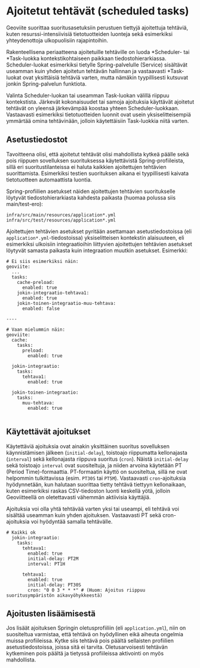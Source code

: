 # Ajoitetut tehtävät (scheduled tasks)

Geoviite suorittaa suoritusasetuksiin perustuen tiettyjä ajoitettuja tehtäviä, kuten resurssi-intensiivisiä
tietotuotteiden luonteja sekä esimerkiksi yhteydenottoja ulkopuolisiin rajapintoihin.

Rakenteellisena periaatteena ajoitetuille tehtäville on luoda *Scheduler- tai *Task-luokka kontekstikohtaiseen paikkaan
tiedostohierarkiassa. Scheduler-luokat esimerkiksi tietylle Spring-palvelulle (Service) sisältävät useamman kuin yhden
ajoitetun tehtävän hallinnan ja vastaavasti *Task-luokat ovat yksittäisiä tehtäviä varten, mutta nämäkin tyypillisesti
kutsuvat jonkin Spring-palvelun funktiota.

Valinta Scheduler-luokan tai useamman Task-luokan välillä riippuu
kontekstista. Järkevät kokonaisuudet tai samoja ajoituksia käyttävät ajoitetut tehtävät on yleensä järkevämpää koostaa
yhteen Scheduler-luokkaan. Vastaavasti esimerkiksi tietotuotteiden luonnit ovat usein yksiselitteisempiä ymmärtää omina
tehtävinään, jolloin käytettäisiin Task-luokkia niitä varten.

## Asetustiedostot

Tavoitteena olisi, että ajoitetut tehtävät olisi
mahdollista kytkeä päälle sekä pois riippuen sovelluksen suorituksessa käytettävistä Spring-profiileista, sillä eri
suoritustilanteissa ei haluta kaikkien ajoitettujen tehtävien suorittamista. Esimerkiksi testien suorituksen aikana ei
tyypillisesti kaivata tietotuotteen automaattista luontia.

Spring-profiilien asetukset näiden ajoitettujen tehtävien
suoritukselle löytyvät tiedostohierarkiasta kahdesta paikasta (huomaa polussa siis main/test-ero):

```
infra/src/main/resources/application*.yml
infra/src/test/resources/application*.yml
```

Ajoitettujen tehtävien asetukset pyritään asettamaan asetustiedostoissa (eli `application*.yml`-tiedostoissa)
yksiselitteisen kontekstin alaisuuteen, eli esimerkiksi ulkoisiin integraatioihin liittyvien ajoitettujen tehtävien
asetukset löytyvät samasta paikasta kuin integraation muutkin asetukset. Esimerkki:

```
# Ei siis esimerkiksi näin:
geoviite:
  ...
  tasks:
    cache-preload:
      enabled: true
    jokin-integraatio-tehtava1:
      enabled: true
    jokin-toinen-integraatio-muu-tehtava:
      enabled: false
      
----

# Vaan mielummin näin:
geoviite:
  cache:
    tasks:
      preload:
        enabled: true
  
  jokin-integraatio:
    tasks:
      tehtava1:
        enabled: true
   
  jokin-toinen-integraatio:
    tasks:
      muu-tehtava:
        enabled: true
      
```

## Käytettävät ajoitukset

Käytettäviä ajoituksia ovat ainakin yksittäinen suoritus sovelluksen käynnistämisen jälkeen (`initial-delay`), toistoajo
riippumatta kellonajasta (`interval`) sekä kellonajasta riippuva suoritus (`cron`). Näistä `initial-delay` sekä
toistoajo `interval` ovat suositeltuja, ja niiden arvoina käytetään PT (Period Time)-formaattia. PT-formaatin käyttö on
suositeltua, sillä ne ovat helpommin tulkittavissa (esim. `PT30S` tai `PT5M`). Vastaavasti `cron`-ajoituksia
hyödynnetään, kun halutaan suorittaa tietty tehtävä tiettyyn kellonaikaan, kuten esimerkiksi raskas CSV-tiedoston
luonti keskellä yötä, jolloin Geoviitteellä on oletettavasti vähemmän aktiivisia käyttäjiä.

Ajoituksia voi olla yhtä tehtävää varten yksi tai useampi, eli tehtävä voi sisältää useamman kuin yhden ajoituksen.
Vastaavasti PT sekä cron-ajoituksia voi hyödyntää samalla tehtävälle.

```
# Kaikki ok
  jokin-integraatio:
    tasks:
      tehtava1:
        enabled: true
        initial-delay: PT2M
        interval: PT1H
        
      tehtava1:
        enabled: true
        initial-delay: PT30S
        cron: "0 0 3 * * *" # (Huom: Ajoitus riippuu suoritusympäristön aikavyöhykkeestä)
```

## Ajoitusten lisäämisestä

Jos lisäät ajoituksen Springin oletusprofiiliin (eli `application.yml`), niin on suositeltua varmistaa, että tehtävä
on hyödyllinen eikä aiheuta ongelmia muissa profiileissa. Kytke siis tehtävä pois päältä sellaisten profiilien
asetustiedostoissa, joissa sitä ei tarvita. Oletusarvoisesti tehtävän kytkeminen pois päältä ja tietyssä profiileissa
aktivointi on myös mahdollista.
